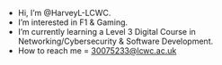 - Hi, I’m @HarveyL-LCWC.
- I’m interested in F1 & Gaming.
- I’m currently learning a Level 3 Digital Course in Networking/Cybersecurity & Software Development. 
- How to reach me = 30075233@lcwc.ac.uk
